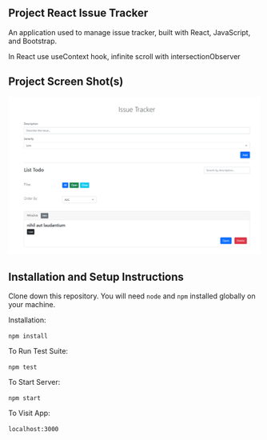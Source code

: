 ## Project React Issue Tracker

An application used to manage issue tracker, built with React, JavaScript, and Bootstrap.

In React use useContext hook, infinite scroll with intersectionObserver

## Project Screen Shot(s)

![Alt text](./src/images/issuetracker.png)

## Installation and Setup Instructions

Clone down this repository. You will need `node` and `npm` installed globally on your machine.

Installation:

`npm install`

To Run Test Suite:

`npm test`

To Start Server:

`npm start`

To Visit App:

`localhost:3000`
